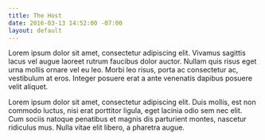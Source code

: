 ```yaml
---
title: The Host
date: 2016-03-13 14:52:00 -07:00
layout: default
---
```


Lorem ipsum dolor sit amet, consectetur adipiscing elit. Vivamus sagittis lacus vel augue laoreet rutrum faucibus dolor auctor. Nullam quis risus eget urna mollis ornare vel eu leo. Morbi leo risus, porta ac consectetur ac, vestibulum at eros. Integer posuere erat a ante venenatis dapibus posuere velit aliquet.

Lorem ipsum dolor sit amet, consectetur adipiscing elit. Duis mollis, est non commodo luctus, nisi erat porttitor ligula, eget lacinia odio sem nec elit. Cum sociis natoque penatibus et magnis dis parturient montes, nascetur ridiculus mus. Nulla vitae elit libero, a pharetra augue.